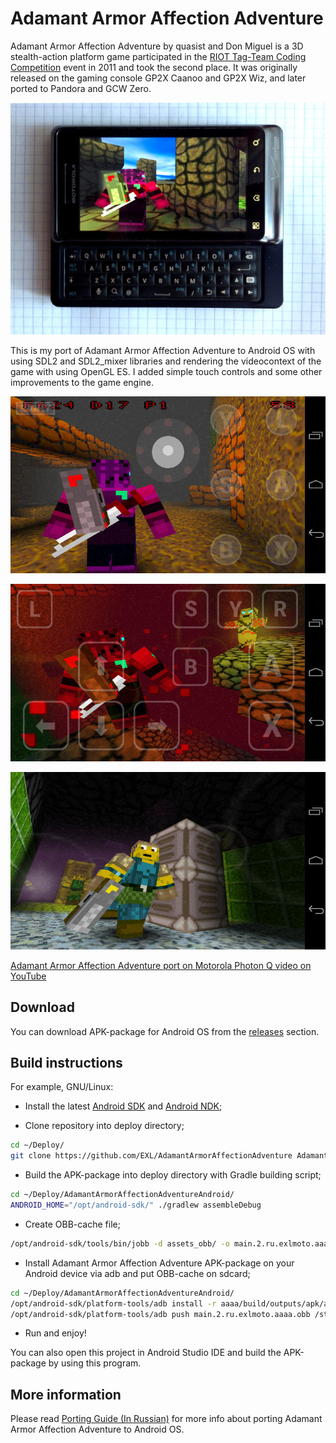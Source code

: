 Adamant Armor Affection Adventure
=================================

Adamant Armor Affection Adventure by quasist and Don Miguel is a 3D stealth-action platform game participated in the [RIOT Tag-Team Coding Competition](http://www.riotdigital.com/ttcc2011/?page=Blog) event in 2011 and took the second place. It was originally released on the gaming console GP2X Caanoo and GP2X Wiz, and later ported to Pandora and GCW Zero.

![Adamant Armor Affection Adventure running on Motorola Droid 2](images/aaaa_motorola_droid_2.jpg)

This is my port of Adamant Armor Affection Adventure to Android OS with using SDL2 and SDL2_mixer libraries and rendering the videocontext of the game with using OpenGL ES. I added simple touch controls and some other improvements to the game engine.

![Adamant Armor Affection Adventure Android Screen 1](images/aaaa_android_screen1.jpg)

![Adamant Armor Affection Adventure Android Screen 2](images/aaaa_android_screen2.jpg)

![Adamant Armor Affection Adventure Android Screen 3](images/aaaa_android_screen3.jpg)

[Adamant Armor Affection Adventure port on Motorola Photon Q video on YouTube](https://www.youtube.com/watch?v=8UfZP2pbrOg)

## Download

You can download APK-package for Android OS from the [releases](https://github.com/EXL/AdamantArmorAffectionAdventure/releases) section.

## Build instructions

For example, GNU/Linux:

* Install the latest [Android SDK](https://developer.android.com/sdk/) and [Android NDK](https://developer.android.com/ndk/);

* Clone repository into deploy directory;

```sh
cd ~/Deploy/
git clone https://github.com/EXL/AdamantArmorAffectionAdventure AdamantArmorAffectionAdventureAndroid
```

* Build the APK-package into deploy directory with Gradle building script;

```sh
cd ~/Deploy/AdamantArmorAffectionAdventureAndroid/
ANDROID_HOME="/opt/android-sdk/" ./gradlew assembleDebug
```
* Create OBB-cache file;

```sh
/opt/android-sdk/tools/bin/jobb -d assets_obb/ -o main.2.ru.exlmoto.aaaa.obb -pn ru.exlmoto.aaaa -pv 2
```

* Install Adamant Armor Affection Adventure APK-package on your Android device via adb and put OBB-cache on sdcard;

```sh
cd ~/Deploy/AdamantArmorAffectionAdventureAndroid/
/opt/android-sdk/platform-tools/adb install -r aaaa/build/outputs/apk/aaaa-debug.apk
/opt/android-sdk/platform-tools/adb push main.2.ru.exlmoto.aaaa.obb /storage/sdcard0
```

* Run and enjoy!

You can also open this project in Android Studio IDE and build the APK-package by using this program.

## More information

Please read [Porting Guide (In Russian)](http://exlmoto.ru/adamant-armor-affection-adventure-droid) for more info about porting Adamant Armor Affection Adventure to Android OS.

